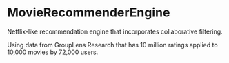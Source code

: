 # MovieRecommenderEngine
Netflix-like recommendation engine that incorporates collaborative filtering.

Using data from GroupLens Research that has 10 million ratings applied to 10,000 movies by 72,000 users.
